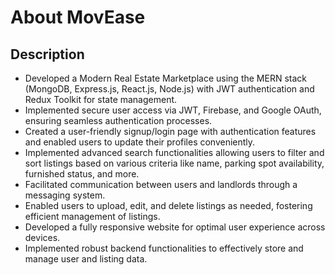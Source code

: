 # About MovEase
## Description
- Developed a Modern Real Estate Marketplace using the MERN stack (MongoDB, Express.js, React.js, Node.js) with JWT authentication and Redux Toolkit for state management.
- Implemented secure user access via JWT, Firebase, and Google OAuth, ensuring seamless authentication processes.
- Created a user-friendly signup/login page with authentication features and enabled users to update their profiles conveniently.
- Implemented advanced search functionalities allowing users to filter and sort listings based on various criteria like name, parking spot availability, furnished status, and more.
- Facilitated communication between users and landlords through a messaging system.
- Enabled users to upload, edit, and delete listings as needed, fostering efficient management of listings.
- Developed a fully responsive website for optimal user experience across devices.
- Implemented robust backend functionalities to effectively store and manage user and listing data.


  
